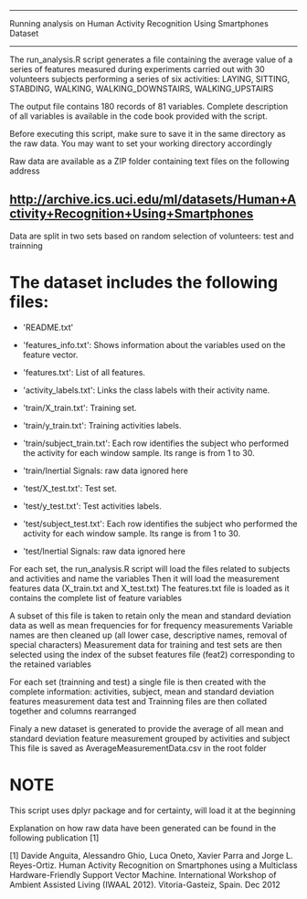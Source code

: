 ************************************************************************
Running analysis on Human Activity Recognition Using Smartphones Dataset
************************************************************************

The run_analysis.R script generates a file containing the average value of a series of features measured during experiments carried out with 30 volunteers subjects performing a series of six activities: LAYING, SITTING, STABDING, WALKING, WALKING_DOWNSTAIRS, WALKING_UPSTAIRS 

The output file contains 180 records of 81 variables. Complete description of all variables is available in the code book provided with the script.

Before executing this script, make sure to save it in the same directory as the raw data.
You may want to set your working directory accordingly

Raw data are available as a ZIP folder containing text files on the following address
##  http://archive.ics.uci.edu/ml/datasets/Human+Activity+Recognition+Using+Smartphones ##

Data are split in two sets based on random selection of volunteers: test and trainning 

The dataset includes the following files:
=========================================

- 'README.txt'
- 'features_info.txt': Shows information about the variables used on the feature vector.
- 'features.txt': List of all features.
- 'activity_labels.txt': Links the class labels with their activity name.

- 'train/X_train.txt': Training set.
- 'train/y_train.txt': Training activities labels.
- 'train/subject_train.txt': Each row identifies the subject who performed the activity for each window sample. Its range is from 1 to 30. 
- 'train/Inertial Signals: raw data ignored here

- 'test/X_test.txt': Test set.
- 'test/y_test.txt': Test activities labels.
- 'test/subject_test.txt': Each row identifies the subject who performed the activity for each window sample. Its range is from 1 to 30. 
- 'test/Inertial Signals: raw data ignored here

For each set, the run_analysis.R script will load the files related to subjects and activities and name the variables
Then it will load the measurement features data (X_train.txt and X_test.txt)
The features.txt file is loaded as it contains the complete list of feature variables

A subset of this file is taken to retain only the mean and standard deviation data as well as mean frequencies for for frequency measurements
Variable names are then cleaned up (all lower case, descriptive names, removal of special characters)
Measurement data for training and test sets are then selected using the index of the subset features file (feat2) corresponding to the retained variables

For each set (trainning and test) a single file is then created with the complete information: activities, subject, mean and standard deviation features measurement data
test and Trainning files are then collated together and columns rearranged

Finaly a new dataset is generated to provide the average of all mean and standard deviation feature measurement grouped by activities and subject
This file is saved as AverageMeasurementData.csv in the root folder 


NOTE
===========

This script uses dplyr package and for certainty, will load it at the beginning

Explanation on how raw data have been generated can be found in the following publication [1] 

[1] Davide Anguita, Alessandro Ghio, Luca Oneto, Xavier Parra and Jorge L. Reyes-Ortiz. Human Activity Recognition on Smartphones using a Multiclass Hardware-Friendly Support Vector Machine. International Workshop of Ambient Assisted Living (IWAAL 2012). Vitoria-Gasteiz, Spain. Dec 2012
